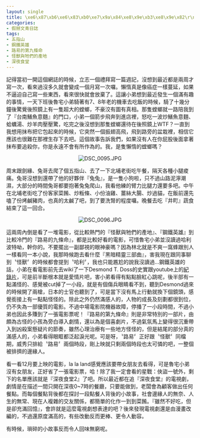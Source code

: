 ```yaml
---
layout: single
title: \xe6\x87\xb6\xe6\x83\xb0\xe7\x9a\x84\xe8\x9e\xb3\xe8\x9e\x82\r\n'date: 2016-12-04 05:17:26
categories:
- 假掰文青日誌
tags:
- 五指山
- 鋼鐵英雄
- 路易的第九條命
- 怪獸與牠們的產地
- 深夜食堂
---
```


記得當初一開這個網誌的時候，立志一個禮拜寫一篇週記，沒想到最近都是兩周才寫一次，看來過沒多久就會變成一個月寫一次囉。懶惰真是像癌症一樣蔓延，如果不逼迫自己寫一些東西，看來很快就會放棄了。這讓小弟想到最近發生一個滿有趣的事情，一天下班後魯宅小弟騎著有7、8年老的機車去吃飯的時候，騎了十幾分鐘後驚覺後照鏡上有一隻超大的螳螂，不豪洨有圖有真相。那隻螳螂就一路陪我到了『台南鱔魚意麵』的門口，小弟一個箭步飛奔到進店裡，怒吃一波炒鱔魚意麵、蛤蠣湯、炒羊肉壓壓驚，吃完之後沒想到那隻螳螂還待在後照鏡上WTF？一直到我想用抹布把它包起來的時候，它突然一個振翅高飛，飛到路旁的盆栽裡，相信它應該也很難在那裡生存下去吧。這個故事告訴我們，如果沒有人在你屁股後面拿著抹布要追殺你，你是永遠不會有所作為的。我，是隻懶惰的螳螂嗎？

<p style="text-align:center"><img alt="DSC_0095.JPG" src="https://pic.pimg.tw/kwbuster/1480837347-3585032052_n.jpg?v=1480837358" title="DSC_0095.JPG"></p>

周末跟劍緣、兔哥去爬了個五指山、去了一下北埔老街吃午餐，隔天各種小腿痠痛。兔哥沒想到還帶了他的好夥伴『兔兔』，是一隻小狗啦，只不過山路泥濘潮濕，大部分的時間兔哥都要抱著兔兔爬山，我看他練的臂力比腿力還要多吧。中午在北埔老街吃了份客家菜餚、炒粄條、小份油雞、薑絲大腸、炒過貓，在飯前還先嗑了份烤鹹豬肉，也真的太鹹了吧，到了要洗腎的程度囉。晚餐去吃『井町』蔬食結束了這一回合。

<p style="text-align:center"><img alt="DSC_0096.JPG" src="https://pic.pimg.tw/kwbuster/1480837348-3657107923_n.jpg?v=1480837358" title="DSC_0096.JPG"></p>

這兩周內倒是看了一堆電影，從比較熱門的『怪獸與牠們的產地』、『鋼鐵英雄』到比較冷門的『路易的九條命』，都是比較好看的電影，可惜魯宅小弟並沒讀過哈利波特呦，幹你的。不要擺出一副鄙視的眼神豪嗎？因為林北就是不爽一窩蜂跟別人一樣看同一本小說，我那時候跑去看什麼『黑暗精靈三部曲』，害我現在跟同事聊到〝怪獸〞的時候都會提到〝哈利〞，我也只能尷尬的說我沒讀過...鋼鐵英雄的話，小弟在看電影前先去wiki了一下Desmond T. Doss的史實跟youtube上的<a href="https://www.youtube.com/watch?v=JKdwsWdH3A4">紀錄片</a>，可是前半斷根本就是愛情片吧，害小弟看得有點點臉紅心跳呢，後半部有一點滿怪的、感覺被cut掉了一小段，就是有個傷兵眼睛看不到，聽到Desmond過來的時候開了兩槍，日本的士官也聽到了，可是當下沒有馬上行動就換下個鏡頭，感覺銜接上有一點點怪怪的。除此之外仍然滿感人的，人物的成長及刻劃都很到位，仍不失為一部優質的電影。不過中場電影院機器故障，停播了一小段時間，不過小弟也因此多賺到了一張電影票呢！『路易的第九條命』則是非常特別的一部片，由頗為古怪的小孩為旁白導入劇情，還以為是個喜劇片，不過氣氛馬上變得很沉重帶入到凶殺案懸疑片的節奏，雖然心理治療有一些地方怪怪的，但是結尾的部分真的滿感人的，小弟看得眼眶都泛起淚光呢。可是呀，〝路易〞正好跟〝怪獸〞同檔期，威秀只排給〝路易〞兩個時段，剛上映就只剩兩個時段也太可憐的吧，一整個被排擠的邊緣人。

看一看12月要上映的電影，la la land感覺應該要帶女朋友去看得，可是魯宅小弟沒有女朋友，正好省了一張電影票，哈！除了我一定會看的星戰：俠盜一號外，剩下的名單應該就是『深夜食堂2』了吧。所以最近都在追『深夜食堂』的電視劇，劇情是在描述一間只開在深夜0~7時的餐廳，只要能做到，老闆會為顧客做出任何餐點。而每個餐點背後都在探討一段點餐人背後的小故事，社會邊緣人的無奈、人生的無常、現在人複雜的交友關係，都簡單的化作一到到菜餚。『雖然不好吃，但是卻充滿回憶』，會許就是這麼電視劇想表達的吧？後來發現電視劇還是由漫畫改編的，不過還原度滿高的，有些改動反而更棒、更令人動容。


有時候，瑣碎的小故事反而令人回味無窮呢。

